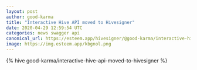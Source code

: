```yaml
---
layout: post
author: good-karma
title: "Interactive Hive API moved to Hivesigner"
date: 2020-04-29 12:59:54 UTC
categories: news swagger api
canonical_url: https://esteem.app/hivesigner/@good-karma/interactive-hive-api-moved-to-hivesigner
image: https://img.esteem.app/kbgnol.png
---
```

{% hive good-karma/interactive-hive-api-moved-to-hivesigner %}
